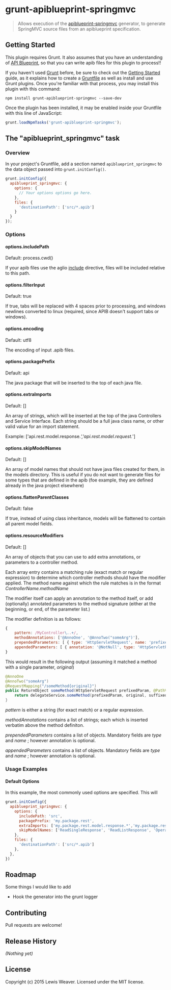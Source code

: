 # grunt-apiblueprint-springmvc

> Allows execution of the [apiblueprint-springmvc](https://github.com/ransico/apiblueprint-springmvc) generator, to generate SpringMVC source files from an apiblueprint specification.

## Getting Started
This plugin requires Grunt. It also assumes that you have an understanding of [API Blueprint](https://apiblueprint.org), so that you can write apib files for this plugin to process!!

If you haven't used [Grunt](http://gruntjs.com/) before, be sure to check out the [Getting Started](http://gruntjs.com/getting-started) guide, as it explains how to create a [Gruntfile](http://gruntjs.com/sample-gruntfile) as well as install and use Grunt plugins. Once you're familiar with that process, you may install this plugin with this command:

```shell
npm install grunt-apiblueprint-springmvc --save-dev
```

Once the plugin has been installed, it may be enabled inside your Gruntfile with this line of JavaScript:

```js
grunt.loadNpmTasks('grunt-apiblueprint-springmvc');
```

## The "apiblueprint_springmvc" task

### Overview
In your project's Gruntfile, add a section named `apiblueprint_springmvc` to the data object passed into `grunt.initConfig()`.

```js
grunt.initConfig({
  apiblueprint_springmvc: {
    options: {
      // Your options options go here.
    },
    files: {
      'destinationPath': ['src/*.apib']
    }
  }
});
```

### Options

#### options.includePath
Default: process.cwd()

If your apib files use the aglio [include](https://github.com/danielgtaylor/aglio#including-files) directive, files will be included relative to this path.

#### options.filterInput
Default: true

If true, tabs will be replaced with 4 spaces prior to processing, and windows newlines converted to linux (required, since APIB doesn't support tabs or windows).

#### options.encoding
Default: utf8

The encoding of input .apib files.

#### options.packagePrefix
Default: api

The java package that will be inserted to the top of each java file.

#### options.extraImports
Default: []

An array of strings, which will be inserted at the top of the java Controllers and Service Interface. Each string should be a full java class name, or other valid value for an import statement.

Example: ['api.rest.model.response.*','api.rest.model.request.*']

#### options.skipModelNames
Default: []

An array of model names that should not have java files created for them, in the models directory. This is useful if you do not want to generate files for some types that are defined in the apib (foe example, they are defined already in the java project elsewhere)

#### options.flattenParentClasses
Default: false

If true, instead of using class inheritance, models will be flattened to contain all parent model fields.

#### options.resourceModifiers
Default: []

An array of objects that you can use to add extra annotations, or parameters to a controller method.

Each array entry contains a matching rule (exact match or regular expression) to determine which controller methods should have the modifier applied. The method name against which the rule matches is in the format _ControllerName.methodName_

The modifier itself can apply an annotation to the method itself, or add (optionally) annotated parameters to the method signature (either at the beginning, or end, of the parameter list.)

The modifier definition is as follows: 

```javascript
{
    pattern: /MyController\..+/,
    methodAnnotations: ['@AnnoOne', '@AnnoTwo("someArg")'],
    prependedParameters: [ { type: 'HttpServletRequest', name: 'prefixedParam' } ],
    appendedParameters: [ { annotation: '@NotNull', type: 'HttpServletResponse', name: 'suffixedParam' } ]
}
```

This would result in the following output (assuming it matched a method with a single parameter, _original_)

```java
@AnnoOne
@AnnoTwo("someArg")
@RequestMapping("/someMethod{original}")
public ReturnObject someMethod(HttpServletRequest prefixedParam, @PathVariable String original, @NotNull HttpServletResponse suffixedParam) {
    return delegateService.someMethod(prefixedParam, original, suffixedParam);
}
```

_pattern_ is either a string (for exact match) or a regular expression.

_methodAnnotations_ contains a list of strings; each which is inserted verbatim above the method definiton.

_prependedParameters_ contains a list of objects. Mandatory fields are _type_ and _name_ ; however annotation is optional.

_appendedParameters_ contains a list of objects. Mandatory fields are _type_ and _name_ ; however annotation is optional.


### Usage Examples

#### Default Options
In this example, the most commonly used options are specified. This will 

```js
grunt.initConfig({
  apiblueprint_springmvc: {
    options: {
      includePath: 'src',
      packagePrefix: 'my.package.rest',
      extraImports: ['my.package.rest.model.response.*','my.package.rest.model.request.*'],
      skipModelNames: ['ReadSingleResponse', 'ReadListResponse', 'OperationResponse', 'FilterableRequest']
    },
    files: {
      'destinationPath': ['src/*.apib']
    },
  },
})
```

## Roadmap
Some things I would like to add

* Hook the generator into the grunt logger

## Contributing
Pull requests are welcome!

## Release History
_(Nothing yet)_

## License
Copyright (c) 2015 Lewis Weaver. Licensed under the MIT license.
